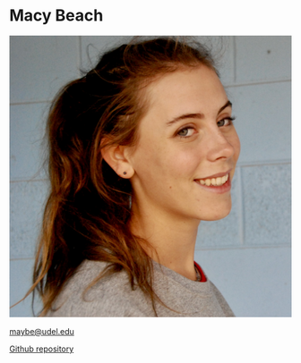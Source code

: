 # Macy Beach

![Macy Beach!](mugshot.jpeg)

<maybe@udel.edu>

[Github repository](https://github.com/maybeep/maybeep.github.io.git)



